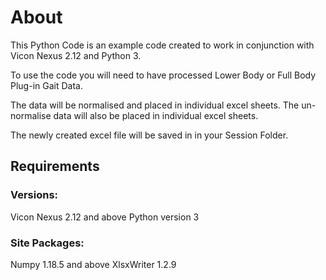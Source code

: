 # About

This Python Code is an example code created to work in conjunction with Vicon Nexus 2.12 and Python 3.

To use the code you will need to have processed Lower Body or Full Body Plug-in Gait Data. 

The data will be normalised and placed in individual excel sheets.
The un-normalise data will also be placed in individual excel sheets.

The newly created excel file will be saved in in your Session Folder.

## Requirements
### Versions:
Vicon Nexus 2.12 and above
Python version 3

### Site Packages:
Numpy 1.18.5 and above
XlsxWriter 1.2.9
